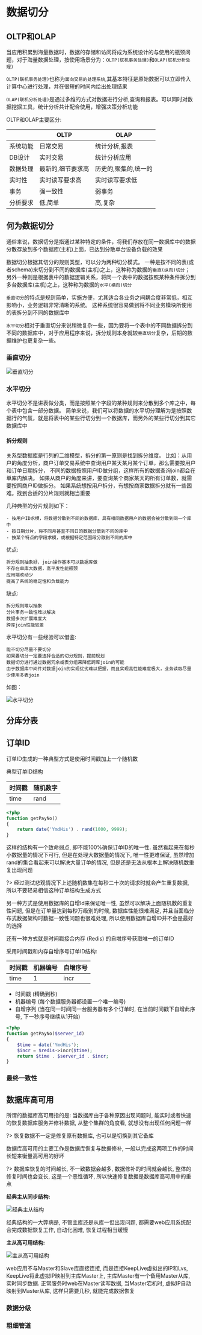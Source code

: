 # 数据切分

## OLTP和OLAP

当应用积累到海量数据时，数据的存储和访问将成为系统设计的与使用的瓶颈问题，对于海量数据处理，按使用场景分为：`OLTP(联机事务处理)`和`OLAP(联机分析处理)`

`OLTP(联机事务处理)`也称为`面向交易的处理系统`,其基本特征是原始数据可以立即传入计算中心进行处理，并在很短的时间内给出处理结果

`OLAP(联机分析处理)`是通过多维的方式对数据进行分析,查询和报表。可以同时对数据挖掘工具，统计分析共计配合使用，增强决策分析功能

OLTP和OLAP主要区分:

 | |OLTP| OLAP
------------- | -------- | -------------------------------
系统功能|日常交易|统计分析,报表|
DB设计|实时交易|统计分析应用|
数据处理|最新的,细节要求高|历史的,聚集的,统一的|
实时性|实时读写要求高|实时读写要求低|
事务|强一致性|弱事务|
分析要求|低,简单|高,复杂|

## 何为数据切分

通俗来说，数据切分是指通过某种特定的条件，将我们存放在同一数据库中的数据分散存放到多个数据库(主机)上面，已达到分散单台设备负载的效果

数据切分根据其切分的规则类型，可以分为两种切分模式。
一种是按不同的表(或者schema)来切分到不同的数据库(主机)之上，这种称为数据的`垂直(纵向)切分`；
另外一种则是根据表中的数据逻辑关系，将同一个表中的数据按照某种条件拆分到多台数据库(主机)之上，这种称为数据的`水平(横向)切分`

`垂直切分`的特点是规则简单，实施方便，尤其适合各业务之间耦合度非常低，相互影响小，业务逻辑非常清晰的系统。
这种系统很容易做到将不同业务模块所使用的表拆分到不同的数据库中

`水平切分`相对于垂直切分来说稍微复杂一些，因为要将一个表中的不同数据拆分到不同的数据库中，对于应用程序来说，拆分规则本身就较`垂直切分`复杂，后期的数据维护也更复杂一些。

### 垂直切分

![垂直切分](/images/mysql_master_slave_1.png)

### 水平切分

水平切分不是讲表做分类，而是按照某个字段的某种规则来分散到多个库之中，每个表中包含一部分数据。
简单来说，我们可以将数据的水平切分理解为是按照数据行的气氛，就是将表中的某些行切分到一个数据库，而另外的某些行切分到其它数据库中

#### 拆分规则

关系型数据库是行列的二维模型，拆分的第一原则是找到拆分维度。
比如：从用户的角度分析，商户订单交易系统中查询用户某天某月某个订单，那么需要按用户和订单日期拆分，
不同的数据按照用户ID做分组，这样所有的数据查询join都会在单库内解决。
如果从商户的角度来讲，要查询某个商家某天的所有订单数，就需要按照商户ID做拆分。
如果系统想按用户拆分，有想按商家数据拆分就有一些困难。找到合适的分片规则就相当重要

几种典型的分片规则如下：

    - 按用户ID求模，将数据分散到不同的数据库，具有相同数据用户的数据会被分散到同一个库中
    - 按日期分片，将不同月甚至不同日的数据分散到不同的库中
    - 按某个特点的字段求模，或根据特定范围段分散到不同的库中

优点:
    
    拆分规则抽象好，join操作基本可以数据库做
    不存在单库大数据，高平发性能瓶颈
    应用端改动少
    提高了系统的稳定性和负载能力

缺点:
    
    拆分规则难以抽象
    分片事务一致性难以解决
    数据多次扩展难度大
    跨库join性能较差

水平切分有一些经验可以借鉴:

    能不切分尽量不要切分
    如果要切分一定要选择合适的切分规则，提前规划
    数据切分进行通过数据冗余或表分组来降低跨库join的可能
    由于数据库中间件对数据join的实现优劣难以把握，而且实现高性能难度极大，业务读取尽量少使用多表join

如图：

![水平切分](/images/mysql_master_slave_1.png)


## 分库分表

## 订单ID

订单ID生成的一种典型方式是使用时间戳加上一个随机数

典型订单ID结构

时间戳     | 随机数字
--------- | ------
time      | rand

```php
<?php
function getPayNo()
{
	return date('YmdHis') . rand(1000, 9999);
}
```

这样的结构有一个致命弱点, 即不能100%确保订单ID的唯一性. 虽然看起来在每秒小数据量的情况下可行, 但是在处理大数据量的情况下, 唯一性更难保证, 虽然增加rand的集合看起来可以解决大量订单的情况, 但是还是无法从根本上解决随机数重复出现问题

?> 经过测试悲观情况下上述随机数集在每秒二十次的请求时就会产生重复数据, 所以不要轻易相信这种订单结构生成方式

另一种方式是使用数据库的自增Id来保证唯一性, 虽然可以解决上面随机数的重复性问题, 但是在订单量达到每秒万级别的时候, 数据库性能很难满足, 并且当面临分布式数据架构时数据一致性问题也很难处理, 所以使用数据库自增ID并不会是最好的选择

还有一种方式就是时间戳接合内存 (Redis) 的自增序号获取唯一的订单ID

采用时间戳和内存自增序号订单ID结构:

时间戳     | 机器编号 | 自增序号
--------- | ------- | ------
time      | 1       | incr

- 时间戳 (精确到秒)
- 机器编号 (每个数据服务器都设置一个唯一编号)
- 自增序列 (当在同一时间同一台服务器有多个订单时, 在当前时间戳下自增此序号, 下一秒序号继续从1开始)

```php
<?php
function getPayNo($server_id)
{
	$time = date('YmdHis');
	$incr = $redis->incr($time);
	return $time . $server_id . $incr;
}
```


### 最终一致性


## 数据库高可用

所谓的数据库高可用指的是: 当数据库由于各种原因出现问题时, 能实时或者快速的恢复数据库服务并修补数据, 从整个集群的角度看, 就想没有出现任何问题一样

?> 恢复数据不一定是修复原有数据库, 也可以是切换到其它备库

数据库高可用的主要工作是数据库恢复与数据修补, 一般以完成这两项工作的时间长短来衡量高可用的好坏

?> 数据库恢复的时间越长, 不一致数据会越多, 数据修补的时间就会越长, 整体的修复时间也会变长, 这是一个恶性循环, 所以快速修复数据是数据库高可用中的重点

**经典主从同步结构:**

![经典主从结构](https://iscod.github.io/images/mysql_master_slave_1.png)

经典结构的一大弊病是, 不管主库还是从库一但出现问题, 都需要web应用系统配合完成数据恢复工作, 自动化困难, 恢复过程相当缓慢


**主从高可用结构:**

![主从高可用结构](https://iscod.github.io/images/mysql_master_slave_2.png)


web应用不与Master和Slave库直接连接, 而是连接KeepLive虚拟出的IP和Lvs, KeepLive将此虚拟IP映射到主库Master上, 主库Master有一个备用Master从库, 实时同步数据. 正常服务时web在Master读写数据, 当Master宕机时, 虚拟IP自动映射到Master从库, 这样只需要几秒, 就能完成数据恢复





### 数据分级


### 粗细管道